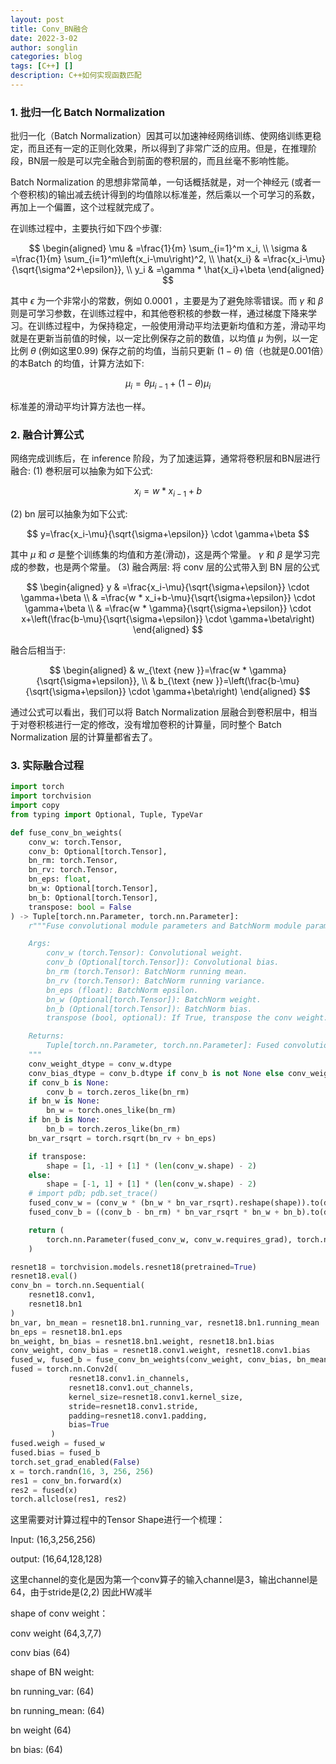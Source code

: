 ```yaml
---
layout: post
title: Conv_BN融合
date: 2022-3-02
author: songlin
categories: blog
tags: [C++] []
description: C++如何实现函数匹配
---
```

### 1. 批归一化 Batch Normalization

 批归一化（Batch Normalization）因其可以加速神经网络训练、使网络训练更稳定，而且还有一定的正则化效果，所以得到了非常广泛的应用。但是，在推理阶段，BN层一般是可以完全融合到前面的卷积层的，而且丝毫不影响性能。

Batch Normalization 的思想非常简单，一句话概括就是，对一个神经元 (或者一个卷积核)的输出减去统计得到的均值除以标准差，然后乘以一个可学习的系数，再加上一个偏置，这个过程就完成了。

在训练过程中，主要执行如下四个步骤:

$$
\begin{aligned}
\mu & =\frac{1}{m} \sum_{i=1}^m x_i, \\
\sigma & =\frac{1}{m} \sum_{i=1}^m\left(x_i-\mu\right)^2, \\
\hat{x_i} & =\frac{x_i-\mu}{\sqrt{\sigma^2+\epsilon}}, \\
y_i & =\gamma * \hat{x_i}+\beta
\end{aligned}
$$

其中 $\epsilon$ 为一个非常小的常数，例如 0.0001 ，主要是为了避免除零错误。而 $\gamma$ 和 $\beta$ 则是可学习参数，在训练过程中，和其他卷积核的参数一样，通过梯度下降来学习。在训练过程中，为保持稳定，一般使用滑动平均法更新均值和方差，滑动平均就是在更新当前值的时候，以一定比例保存之前的数值，以均值 $\mu$ 为例，以一定比例 $\theta$ (例如这里0.99) 保存之前的均值，当前只更新 $(1-\theta)$ 倍（也就是0.001倍）的本Batch 的均值，计算方法如下:

$$
\mu_i=\theta \mu_{i-1}+(1-\theta) \mu_i
$$

标准差的滑动平均计算方法也一样。

### 2. 融合计算公式

网络完成训练后，在 inference 阶段，为了加速运算，通常将卷积层和BN层进行融合:
(1) 巻积层可以抽象为如下公式:

$$
x_i=w * x_{i-1}+b
$$

(2) bn 层可以抽象为如下公式:

$$
y=\frac{x_i-\mu}{\sqrt{\sigma+\epsilon}} \cdot \gamma+\beta
$$

其中 $\mu$ 和 $\sigma$ 是整个训练集的均值和方差(滑动)，这是两个常量。 $\gamma$ 和 $\beta$ 是学习完成的参数，也是两个常量。
(3) 融合两层: 将 conv 层的公式带入到 BN 层的公式

$$
\begin{aligned}
y & =\frac{x_i-\mu}{\sqrt{\sigma+\epsilon}} \cdot \gamma+\beta \\
& =\frac{w * x_i+b-\mu}{\sqrt{\sigma+\epsilon}} \cdot \gamma+\beta \\
& =\frac{w * \gamma}{\sqrt{\sigma+\epsilon}} \cdot x+\left(\frac{b-\mu}{\sqrt{\sigma+\epsilon}} \cdot \gamma+\beta\right)
\end{aligned}
$$

融合后相当于:

$$
\begin{aligned}
& w_{\text {new }}=\frac{w * \gamma}{\sqrt{\sigma+\epsilon}}, \\
& b_{\text {new }}=\left(\frac{b-\mu}{\sqrt{\sigma+\epsilon}} \cdot \gamma+\beta\right)
\end{aligned}
$$

通过公式可以看出，我们可以将 Batch Normalization 层融合到卷积层中，相当于对卷积核进行一定的修改，没有增加卷积的计算量，同时整个 Batch Normalization 层的计算量都省去了。

### 3. 实际融合过程

```python
import torch
import torchvision
import copy
from typing import Optional, Tuple, TypeVar

def fuse_conv_bn_weights(
    conv_w: torch.Tensor,
    conv_b: Optional[torch.Tensor],
    bn_rm: torch.Tensor,
    bn_rv: torch.Tensor,
    bn_eps: float,
    bn_w: Optional[torch.Tensor],
    bn_b: Optional[torch.Tensor],
    transpose: bool = False
) -> Tuple[torch.nn.Parameter, torch.nn.Parameter]:
    r"""Fuse convolutional module parameters and BatchNorm module parameters into new convolutional module parameters.

    Args:
        conv_w (torch.Tensor): Convolutional weight.
        conv_b (Optional[torch.Tensor]): Convolutional bias.
        bn_rm (torch.Tensor): BatchNorm running mean.
        bn_rv (torch.Tensor): BatchNorm running variance.
        bn_eps (float): BatchNorm epsilon.
        bn_w (Optional[torch.Tensor]): BatchNorm weight.
        bn_b (Optional[torch.Tensor]): BatchNorm bias.
        transpose (bool, optional): If True, transpose the conv weight. Defaults to False.

    Returns:
        Tuple[torch.nn.Parameter, torch.nn.Parameter]: Fused convolutional weight and bias.
    """
    conv_weight_dtype = conv_w.dtype
    conv_bias_dtype = conv_b.dtype if conv_b is not None else conv_weight_dtype
    if conv_b is None:
        conv_b = torch.zeros_like(bn_rm)
    if bn_w is None:
        bn_w = torch.ones_like(bn_rm)
    if bn_b is None:
        bn_b = torch.zeros_like(bn_rm)
    bn_var_rsqrt = torch.rsqrt(bn_rv + bn_eps)

    if transpose:
        shape = [1, -1] + [1] * (len(conv_w.shape) - 2)
    else:
        shape = [-1, 1] + [1] * (len(conv_w.shape) - 2)
    # import pdb; pdb.set_trace()
    fused_conv_w = (conv_w * (bn_w * bn_var_rsqrt).reshape(shape)).to(dtype=conv_weight_dtype)
    fused_conv_b = ((conv_b - bn_rm) * bn_var_rsqrt * bn_w + bn_b).to(dtype=conv_bias_dtype)

    return (
        torch.nn.Parameter(fused_conv_w, conv_w.requires_grad), torch.nn.Parameter(fused_conv_b, conv_b.requires_grad)
    )

resnet18 = torchvision.models.resnet18(pretrained=True)
resnet18.eval()
conv_bn = torch.nn.Sequential(
    resnet18.conv1, 
    resnet18.bn1 
)                                                                                                                     
bn_var, bn_mean = resnet18.bn1.running_var, resnet18.bn1.running_mean
bn_eps = resnet18.bn1.eps
bn_weight, bn_bias = resnet18.bn1.weight, resnet18.bn1.bias
conv_weight, conv_bias = resnet18.conv1.weight, resnet18.conv1.bias
fused_w, fused_b = fuse_conv_bn_weights(conv_weight, conv_bias, bn_mean, bn_var, bn_eps, bn_weight, bn_bias)
fused = torch.nn.Conv2d(
             resnet18.conv1.in_channels,
             resnet18.conv1.out_channels,
             kernel_size=resnet18.conv1.kernel_size,
             stride=resnet18.conv1.stride,
             padding=resnet18.conv1.padding,
             bias=True
         )
fused.weigh = fused_w
fused.bias = fused_b
torch.set_grad_enabled(False) 
x = torch.randn(16, 3, 256, 256)
res1 = conv_bn.forward(x)
res2 = fused(x)
torch.allclose(res1, res2)
```

这里需要对计算过程中的Tensor Shape进行一个梳理：

Input: (16,3,256,256)

output: (16,64,128,128)

这里channel的变化是因为第一个conv算子的输入channel是3，输出channel是64，由于stride是(2,2) 因此HW减半

shape of conv weight：

conv weight (64,3,7,7)

conv bias (64)

shape of  BN weight:

bn running_var: (64)

bn running_mean: (64)

bn weight (64)

bn bias: (64)
